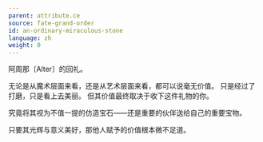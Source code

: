 ```yaml
---
parent: attribute.ce
source: fate-grand-order
id: an-ordinary-miraculous-stone
language: zh
weight: 0
---
```


阿周那〔Alter〕的回礼。

无论是从魔术层面来看，还是从艺术层面来看，都可以说毫无价值。
只是经过了打磨，只是看上去美丽。
但其价值最终取决于收下这件礼物的你。

究竟将其视为不值一提的仿造宝石——还是重要的伙伴送给自己的重要宝物。

只要其光辉与意义美好，那他人赋予的价值根本微不足道。
